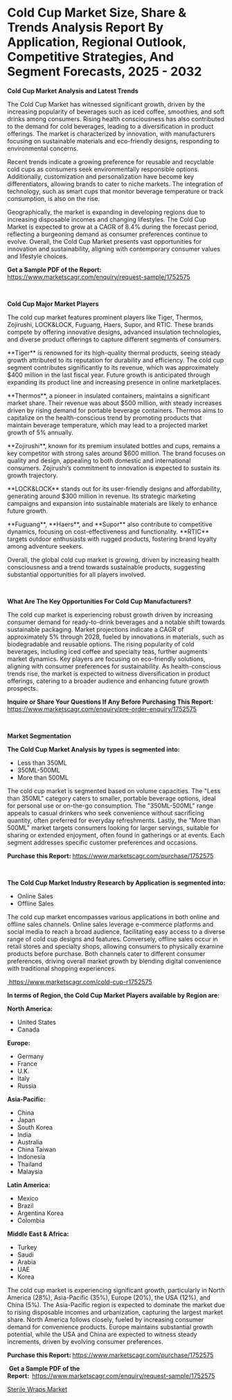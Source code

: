 <p><h1>Cold Cup Market Size, Share & Trends Analysis Report By Application, Regional Outlook, Competitive Strategies, And Segment Forecasts, 2025 - 2032</h1></p><p><strong>Cold Cup Market Analysis and Latest Trends</strong></p>
<p><p>The Cold Cup Market has witnessed significant growth, driven by the increasing popularity of beverages such as iced coffee, smoothies, and soft drinks among consumers. Rising health consciousness has also contributed to the demand for cold beverages, leading to a diversification in product offerings. The market is characterized by innovation, with manufacturers focusing on sustainable materials and eco-friendly designs, responding to environmental concerns.</p><p>Recent trends indicate a growing preference for reusable and recyclable cold cups as consumers seek environmentally responsible options. Additionally, customization and personalization have become key differentiators, allowing brands to cater to niche markets. The integration of technology, such as smart cups that monitor beverage temperature or track consumption, is also on the rise.</p><p>Geographically, the market is expanding in developing regions due to increasing disposable incomes and changing lifestyles. The Cold Cup Market is expected to grow at a CAGR of 8.4% during the forecast period, reflecting a burgeoning demand as consumer preferences continue to evolve. Overall, the Cold Cup Market presents vast opportunities for innovation and sustainability, aligning with contemporary consumer values and lifestyle choices.</p></p>
<p><strong>Get a Sample PDF of the Report:&nbsp;</strong> <a href="https://www.marketscagr.com/enquiry/request-sample/1752575?utm_campaign=3127&utm_medium=2&utm_source=Github&utm_content=ia&utm_term=06032025&utm_id=cold-cup">https://www.marketscagr.com/enquiry/request-sample/1752575</a></p>
<p>&nbsp;</p>
<p><strong>Cold Cup Major Market Players</strong></p>
<p><p>The cold cup market features prominent players like Tiger, Thermos, Zojirushi, LOCK&LOCK, Fuguang, Haers, Supor, and RTIC. These brands compete by offering innovative designs, advanced insulation technologies, and diverse product offerings to capture different segments of consumers.</p><p>**Tiger** is renowned for its high-quality thermal products, seeing steady growth attributed to its reputation for durability and efficiency. The cold cup segment contributes significantly to its revenue, which was approximately $400 million in the last fiscal year. Future growth is anticipated through expanding its product line and increasing presence in online marketplaces.</p><p>**Thermos**, a pioneer in insulated containers, maintains a significant market share. Their revenue was about $500 million, with steady increases driven by rising demand for portable beverage containers. Thermos aims to capitalize on the health-conscious trend by promoting products that maintain beverage temperature, which may lead to a projected market growth of 5% annually.</p><p>**Zojirushi**, known for its premium insulated bottles and cups, remains a key competitor with strong sales around $600 million. The brand focuses on quality and design, appealing to both domestic and international consumers. Zojirushi’s commitment to innovation is expected to sustain its growth trajectory.</p><p>**LOCK&LOCK** stands out for its user-friendly designs and affordability, generating around $300 million in revenue. Its strategic marketing campaigns and expansion into sustainable materials are likely to enhance future growth.</p><p>**Fuguang**, **Haers**, and **Supor** also contribute to competitive dynamics, focusing on cost-effectiveness and functionality. **RTIC** targets outdoor enthusiasts with rugged products, fostering brand loyalty among adventure seekers.</p><p>Overall, the global cold cup market is growing, driven by increasing health consciousness and a trend towards sustainable products, suggesting substantial opportunities for all players involved.</p></p>
<p>&nbsp;</p>
<p><strong>What Are The Key Opportunities For Cold Cup Manufacturers?</strong></p>
<p><p>The cold cup market is experiencing robust growth driven by increasing consumer demand for ready-to-drink beverages and a notable shift towards sustainable packaging. Market projections indicate a CAGR of approximately 5% through 2028, fueled by innovations in materials, such as biodegradable and reusable options. The rising popularity of cold beverages, including iced coffee and specialty teas, further augments market dynamics. Key players are focusing on eco-friendly solutions, aligning with consumer preferences for sustainability. As health-conscious trends rise, the market is expected to witness diversification in product offerings, catering to a broader audience and enhancing future growth prospects.</p></p>
<p><strong>Inquire or Share Your Questions If Any Before Purchasing This Report:</strong> <a href="https://www.marketscagr.com/enquiry/pre-order-enquiry/1752575?utm_campaign=3127&utm_medium=2&utm_source=Github&utm_content=ia&utm_term=06032025&utm_id=cold-cup">https://www.marketscagr.com/enquiry/pre-order-enquiry/1752575</a></p>
<p>&nbsp;</p>
<p><strong>Market Segmentation</strong></p>
<p><strong>The Cold Cup Market Analysis by types is segmented into:</strong></p>
<p><ul><li>Less than 350ML</li><li>350ML-500ML</li><li>More than 500ML</li></ul></p>
<p><p>The cold cup market is segmented based on volume capacities. The "Less than 350ML" category caters to smaller, portable beverage options, ideal for personal use or on-the-go consumption. The "350ML-500ML" range appeals to casual drinkers who seek convenience without sacrificing quantity, often preferred for everyday refreshments. Lastly, the "More than 500ML" market targets consumers looking for larger servings, suitable for sharing or extended enjoyment, often found in gatherings or at events. Each segment addresses specific customer preferences and occasions.</p></p>
<p><strong>Purchase this Report:&nbsp;</strong><a href="https://www.marketscagr.com/purchase/1752575?utm_campaign=3127&utm_medium=2&utm_source=Github&utm_content=ia&utm_term=06032025&utm_id=cold-cup">https://www.marketscagr.com/purchase/1752575</a></p>
<p>&nbsp;</p>
<p><strong>The Cold Cup Market Industry Research by Application is segmented into:</strong></p>
<p><ul><li>Online Sales</li><li>Offline Sales</li></ul></p>
<p><p>The cold cup market encompasses various applications in both online and offline sales channels. Online sales leverage e-commerce platforms and social media to reach a broad audience, facilitating easy access to a diverse range of cold cup designs and features. Conversely, offline sales occur in retail stores and specialty shops, allowing consumers to physically examine products before purchase. Both channels cater to different consumer preferences, driving overall market growth by blending digital convenience with traditional shopping experiences.</p></p>
<p><a href="https://www.marketscagr.com/cold-cup-r1752575?utm_campaign=3127&utm_medium=2&utm_source=Github&utm_content=ia&utm_term=06032025&utm_id=cold-cup">&nbsp;https://www.marketscagr.com/cold-cup-r1752575</a></p>
<p><strong>In terms of Region, the Cold Cup Market Players available by Region are:</strong></p>
<p>
    <p> <strong> North America: </strong>
        <ul>
            <li>United States</li>
            <li>Canada</li>
        </ul>
        </p> 
    <p> <strong> Europe: </strong>
        <ul>
            <li>Germany</li>
            <li>France</li>
            <li>U.K.</li>
            <li>Italy</li>
            <li>Russia</li>
        </ul>
        </p> 
    <p> <strong> Asia-Pacific: </strong>
        <ul>
            <li>China</li>
            <li>Japan</li>
            <li>South Korea</li>
            <li>India</li>
            <li>Australia</li>
            <li>China Taiwan</li>
            <li>Indonesia</li>
            <li>Thailand</li>
            <li>Malaysia</li>
        </ul>
        </p> 
    <p> <strong> Latin America: </strong>
        <ul>
            <li>Mexico</li>
            <li>Brazil</li>
            <li>Argentina Korea</li>
            <li>Colombia</li>
        </ul>
        </p> 
    <p> <strong> Middle East & Africa: </strong>
        <ul>
            <li>Turkey</li>
            <li>Saudi</li>
            <li>Arabia</li>
            <li>UAE</li>
            <li>Korea</li>
        </ul>
    </p>
    </p>
<p><p>The cold cup market is experiencing significant growth, particularly in North America (28%), Asia-Pacific (35%), Europe (20%), the USA (12%), and China (5%). The Asia-Pacific region is expected to dominate the market due to rising disposable incomes and urbanization, capturing the largest market share. North America follows closely, fueled by increasing consumer demand for convenience products. Europe maintains substantial growth potential, while the USA and China are expected to witness steady increments, driven by evolving consumer preferences.</p></p>
<p><strong>Purchase this Report: </strong><a href="https://www.marketscagr.com/purchase/1752575?utm_campaign=3127&utm_medium=2&utm_source=Github&utm_content=ia&utm_term=06032025&utm_id=cold-cup">https://www.marketscagr.com/purchase/1752575</a></p>
<p>&nbsp;<strong>Get a Sample PDF of the Report:&nbsp;&nbsp;</strong><a href="https://www.marketscagr.com/enquiry/request-sample/1752575?utm_campaign=3127&utm_medium=2&utm_source=Github&utm_content=ia&utm_term=06032025&utm_id=cold-cup">https://www.marketscagr.com/enquiry/request-sample/1752575</a></p>
<p><strong></strong></p>
<p><p><a href="https://github.com/genayziben/Market-Research-Report-List-1/blob/main/sterile-wraps-market.md?utm_campaign=3127&utm_medium=2&utm_source=Github&utm_content=ia&utm_term=06032025&utm_id=cold-cup">Sterile Wraps Market</a></p></p>